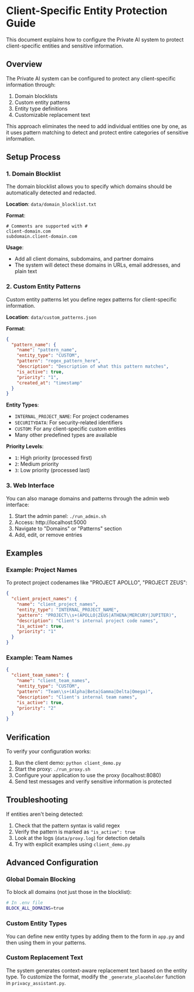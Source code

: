 # Client-Specific Entity Protection Guide

This document explains how to configure the Private AI system to protect client-specific entities and sensitive information.

## Overview

The Private AI system can be configured to protect any client-specific information through:

1. Domain blocklists
2. Custom entity patterns
3. Entity type definitions
4. Customizable replacement text

This approach eliminates the need to add individual entities one by one, as it uses pattern matching to detect and protect entire categories of sensitive information.

## Setup Process

### 1. Domain Blocklist

The domain blocklist allows you to specify which domains should be automatically detected and redacted.

**Location**: `data/domain_blocklist.txt`

**Format**:
```
# Comments are supported with #
client-domain.com
subdomain.client-domain.com
```

**Usage**:
- Add all client domains, subdomains, and partner domains
- The system will detect these domains in URLs, email addresses, and plain text

### 2. Custom Entity Patterns

Custom entity patterns let you define regex patterns for client-specific information.

**Location**: `data/custom_patterns.json`

**Format**:
```json
{
  "pattern_name": {
    "name": "pattern_name",
    "entity_type": "CUSTOM",
    "pattern": "regex_pattern_here",
    "description": "Description of what this pattern matches",
    "is_active": true,
    "priority": "1",
    "created_at": "timestamp"
  }
}
```

**Entity Types**:
- `INTERNAL_PROJECT_NAME`: For project codenames
- `SECURITYDATA`: For security-related identifiers
- `CUSTOM`: For any client-specific custom entities
- Many other predefined types are available

**Priority Levels**:
- `1`: High priority (processed first)
- `2`: Medium priority
- `3`: Low priority (processed last)

### 3. Web Interface

You can also manage domains and patterns through the admin web interface:

1. Start the admin panel: `./run_admin.sh`
2. Access: http://localhost:5000
3. Navigate to "Domains" or "Patterns" section
4. Add, edit, or remove entries

## Examples

### Example: Project Names

To protect project codenames like "PROJECT APOLLO", "PROJECT ZEUS":

```json
{
  "client_project_names": {
    "name": "client_project_names",
    "entity_type": "INTERNAL_PROJECT_NAME",
    "pattern": "PROJECT\\s+(APOLLO|ZEUS|ATHENA|MERCURY|JUPITER)",
    "description": "Client's internal project code names",
    "is_active": true,
    "priority": "1"
  }
}
```

### Example: Team Names

```json
{
  "client_team_names": {
    "name": "client_team_names",
    "entity_type": "CUSTOM",
    "pattern": "Team\\s+(Alpha|Beta|Gamma|Delta|Omega)",
    "description": "Client's internal team names",
    "is_active": true,
    "priority": "2"
  }
}
```

## Verification

To verify your configuration works:

1. Run the client demo: `python client_demo.py`
2. Start the proxy: `./run_proxy.sh`
3. Configure your application to use the proxy (localhost:8080)
4. Send test messages and verify sensitive information is protected

## Troubleshooting

If entities aren't being detected:

1. Check that the pattern syntax is valid regex
2. Verify the pattern is marked as `"is_active": true`
3. Look at the logs (`data/proxy.log`) for detection details
4. Try with explicit examples using `client_demo.py`

## Advanced Configuration

### Global Domain Blocking

To block all domains (not just those in the blocklist):

```bash
# In .env file
BLOCK_ALL_DOMAINS=true
```

### Custom Entity Types

You can define new entity types by adding them to the form in `app.py` and then using them in your patterns.

### Custom Replacement Text

The system generates context-aware replacement text based on the entity type. To customize the format, modify the `_generate_placeholder` function in `privacy_assistant.py`.